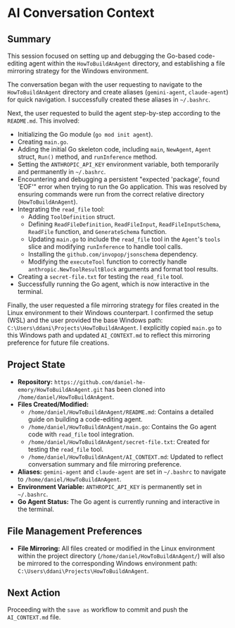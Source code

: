 # AI Conversation Context

## Summary

This session focused on setting up and debugging the Go-based code-editing agent within the `HowToBuildAnAgent` directory, and establishing a file mirroring strategy for the Windows environment.

The conversation began with the user requesting to navigate to the `HowToBuildAnAgent` directory and create aliases (`gemini-agent`, `claude-agent`) for quick navigation. I successfully created these aliases in `~/.bashrc`.

Next, the user requested to build the agent step-by-step according to the `README.md`. This involved:
- Initializing the Go module (`go mod init agent`).
- Creating `main.go`.
- Adding the initial Go skeleton code, including `main`, `NewAgent`, `Agent` struct, `Run()` method, and `runInference` method.
- Setting the `ANTHROPIC_API_KEY` environment variable, both temporarily and permanently in `~/.bashrc`.
- Encountering and debugging a persistent "expected 'package', found 'EOF'" error when trying to run the Go application. This was resolved by ensuring commands were run from the correct relative directory (`HowToBuildAnAgent`).
- Integrating the `read_file` tool:
    - Adding `ToolDefinition` struct.
    - Defining `ReadFileDefinition`, `ReadFileInput`, `ReadFileInputSchema`, `ReadFile` function, and `GenerateSchema` function.
    - Updating `main.go` to include the `read_file` tool in the `Agent`'s `tools` slice and modifying `runInference` to handle tool calls.
    - Installing the `github.com/invopop/jsonschema` dependency.
    - Modifying the `executeTool` function to correctly handle `anthropic.NewToolResultBlock` arguments and format tool results.
- Creating a `secret-file.txt` for testing the `read_file` tool.
- Successfully running the Go agent, which is now interactive in the terminal.

Finally, the user requested a file mirroring strategy for files created in the Linux environment to their Windows counterpart. I confirmed the setup (WSL) and the user provided the base Windows path: `C:\Users\ddani\Projects\HowToBuildAnAgent`. I explicitly copied `main.go` to this Windows path and updated `AI_CONTEXT.md` to reflect this mirroring preference for future file creations.

## Project State

- **Repository:** `https://github.com/daniel-he-emory/HowToBuildAnAgent.git` has been cloned into `/home/daniel/HowToBuildAnAgent`.
- **Files Created/Modified:**
    - `/home/daniel/HowToBuildAnAgent/README.md`: Contains a detailed guide on building a code-editing agent.
    - `/home/daniel/HowToBuildAnAgent/main.go`: Contains the Go agent code with `read_file` tool integration.
    - `/home/daniel/HowToBuildAnAgent/secret-file.txt`: Created for testing the `read_file` tool.
    - `/home/daniel/HowToBuildAnAgent/AI_CONTEXT.md`: Updated to reflect conversation summary and file mirroring preference.
- **Aliases:** `gemini-agent` and `claude-agent` are set in `~/.bashrc` to navigate to `/home/daniel/HowToBuildAnAgent`.
- **Environment Variable:** `ANTHROPIC_API_KEY` is permanently set in `~/.bashrc`.
- **Go Agent Status:** The Go agent is currently running and interactive in the terminal.

## File Management Preferences

- **File Mirroring:** All files created or modified in the Linux environment within the project directory (`/home/daniel/HowToBuildAnAgent/`) will also be mirrored to the corresponding Windows environment path: `C:\Users\ddani\Projects\HowToBuildAnAgent`.

## Next Action

Proceeding with the `save as` workflow to commit and push the `AI_CONTEXT.md` file.
